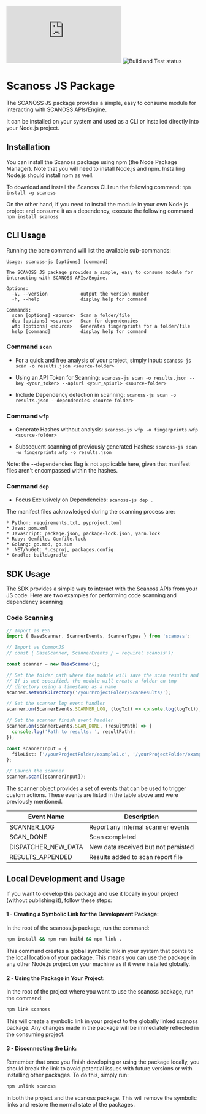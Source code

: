 <div align='left'>

[![REUSE status](https://api.reuse.software/badge/github.com/scanoss/scanoss.js)](https://api.reuse.software/info/github.com/scanoss/scanoss.js)
![Build and Test status](https://github.com/scanoss/scanoss.js/actions/workflows/build_test.yml/badge.svg)
</div>




# Scanoss JS Package

The SCANOSS JS package provides a simple, easy to consume module for interacting with SCANOSS APIs/Engine.

It can be installed on your system and used as a CLI or installed directly into your Node.js project.

## Installation

You can install the Scanoss package using npm (the Node Package Manager). Note that you will need to install Node.js and npm. Installing Node.js should install npm as well.

To download and install the Scanoss CLI run the following command: `npm install -g scanoss`

On the other hand, if you need to install the module in your own Node.js project and consume it as a dependency, execute the following command `npm install scanoss`

## CLI Usage

Running the bare command will list the available sub-commands:

```Usage: scanoss-js [options] [command]
Usage: scanoss-js [options] [command]

The SCANOSS JS package provides a simple, easy to consume module for interacting with SCANOSS APIs/Engine.

Options:
  -V, --version            output the version number
  -h, --help               display help for command

Commands:
  scan [options] <source>  Scan a folder/file
  dep [options] <source>   Scan for dependencies
  wfp [options] <source>   Generates fingerprints for a folder/file
  help [command]           display help for command
```

### Command `scan`

* For a quick and free analysis of your project, simply input: `scanoss-js scan -o results.json <source-folder>`


* Using an API Token for Scanning: `scanoss-js scan -o results.json --key <your_token> --apiurl <your_apiurl> <source-folder>`


* Include Dependency detection in scanning: `scanoss-js scan -o results.json --dependencies <source-folder>`

### Command `wfp`
* Generate Hashes without analysis: `scanoss-js wfp -o fingerprints.wfp <source-folder>`

 
* Subsequent scanning of previously generated Hashes: `scanoss-js scan -w fingerprints.wfp -o results.json`

Note: the --dependencies flag is not applicable here, given that manifest files aren't encompassed within the hashes.



### Command `dep`
* Focus Exclusively on Dependencies: `scanoss-js dep .`

The manifest files acknowledged during the scanning process are:

    * Python: requirements.txt, pyproject.toml
    * Java: pom.xml
    * Javascript: package.json, package-lock.json, yarn.lock
    * Ruby: Gemfile, Gemfile.lock
    * Golang: go.mod, go.sum
    * .NET/NuGet: *.csproj, packages.config
    * Gradle: build.gradle




## SDK Usage
The SDK provides a simple way to interact with the Scanoss APIs from your JS code. Here are two examples for performing code scanning and dependency scanning

### Code Scanning 

```typescript
// Import as ES6
import { BaseScanner, ScannerEvents, ScannerTypes } from 'scanoss';

// Import as CommonJS
// const { BaseScanner, ScannerEvents } = require('scanoss');

const scanner = new BaseScanner();

// Set the folder path where the module will save the scan results and fingerprints
// If is not specified, the module will create a folder on tmp
// directory using a timestamp as a name
scanner.setWorkDirectory('/yourProjectFolder/ScanResults/');

// Set the scanner log event handler
scanner.on(ScannerEvents.SCANNER_LOG, (logTxt) => console.log(logTxt));

// Set the scanner finish event handler
scanner.on(ScannerEvents.SCAN_DONE, (resultPath) => {
  console.log('Path to results: ', resultPath);
});

const scannerInput = {
  fileList: ['/yourProjectFolder/example1.c', '/yourProjectFolder/example2.c'],
};

// Launch the scanner
scanner.scan([scannerInput]);
```

The scanner object provides a set of events that can be used to trigger custom actions. 
These events are listed in the table above and were previously mentioned.

| Event Name          | Description                         |
| ------------------- | ----------------------------------- |
| SCANNER_LOG         | Report any internal scanner events  |
| SCAN_DONE           | Scan completed                      |
| DISPATCHER_NEW_DATA | New data received but not persisted |
| RESULTS_APPENDED    | Results added to scan report file   |




## Local Development and Usage
If you want to develop this package and use it locally in your project (without publishing it), follow these steps:

#### 1 - Creating a Symbolic Link for the Development Package:
In the root of the scanoss.js package, run the command:

```bash
npm install && npm run build && npm link . 
```
This command creates a global symbolic link in your system that points to the local location of your package. This means you can use the package in any other Node.js project on your machine as if it were installed globally.

#### 2 - Using the Package in Your Project:

In the root of the project where you want to use the scanoss package, run the command:

```bash
npm link scanoss
```
This will create a symbolic link in your project to the globally linked scanoss package. Any changes made in the package will be immediately reflected in the consuming project.

#### 3 - Disconnecting the Link:

Remember that once you finish developing or using the package locally, you should break the link to avoid potential issues with future versions or with installing other packages. To do this, simply run:

```bash
npm unlink scanoss
```
in both the project and the scanoss package. This will remove the symbolic links and restore the normal state of the packages.

